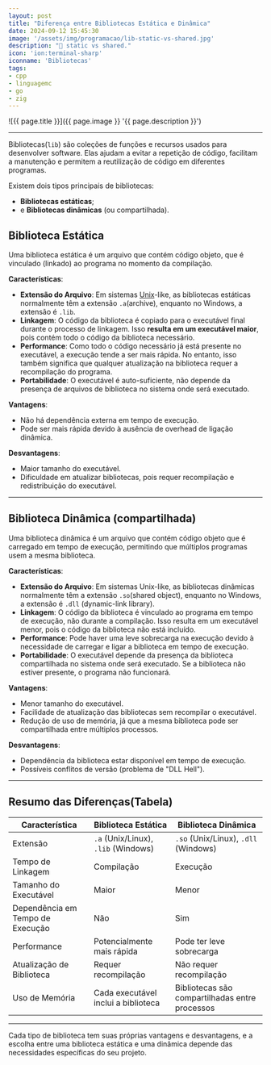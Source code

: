 ```yaml
---
layout: post
title: "Diferença entre Bibliotecas Estática e Dinâmica"
date: 2024-09-12 15:45:30
image: '/assets/img/programacao/lib-static-vs-shared.jpg'
description: "🧮 static vs shared."
icon: 'ion:terminal-sharp'
iconname: 'Bibliotecas'
tags:
- cpp
- linguagemc
- go
- zig
---
```


![{{ page.title }}]({{ page.image }} '{{ page.description }}')

---

Bibliotecas(`lib`) são coleções de funções e recursos usados para desenvolver software. Elas ajudam a evitar a repetição de código, facilitam a manutenção e permitem a reutilização de código em diferentes programas. 

Existem dois tipos principais de bibliotecas: 
+ **Bibliotecas estáticas**;
+ e **Bibliotecas dinâmicas** (ou compartilhada).

## Biblioteca Estática
Uma biblioteca estática é um arquivo que contém código objeto, que é vinculado (linkado) ao programa no momento da compilação.

**Características**:
+ **Extensão do Arquivo**: Em sistemas [Unix](https://terminalroot.com.br/tags#unix)-like, as bibliotecas estáticas normalmente têm a extensão `.a`(archive), enquanto no Windows, a extensão é `.lib`.
+ **Linkagem**: O código da biblioteca é copiado para o executável final durante o processo de linkagem. Isso **resulta em um executável maior**, pois contém todo o código da biblioteca necessário.
+ **Performance**: Como todo o código necessário já está presente no executável, a execução tende a ser mais rápida. No entanto, isso também significa que qualquer atualização na biblioteca requer a recompilação do programa.
+ **Portabilidade**: O executável é auto-suficiente, não depende da presença de arquivos de biblioteca no sistema onde será executado.

**Vantagens**:
+ Não há dependência externa em tempo de execução.
+ Pode ser mais rápida devido à ausência de overhead de ligação dinâmica.

**Desvantagens**:
+ Maior tamanho do executável.
+ Dificuldade em atualizar bibliotecas, pois requer recompilação e redistribuição do executável.

---

## Biblioteca Dinâmica (compartilhada)
Uma biblioteca dinâmica é um arquivo que contém código objeto que é carregado em tempo de execução, permitindo que múltiplos programas usem a mesma biblioteca.

**Características**:
+ **Extensão do Arquivo**: Em sistemas Unix-like, as bibliotecas dinâmicas normalmente têm a extensão `.so`(shared object), enquanto no Windows, a extensão é `.dll` (dynamic-link library).
+ **Linkagem**: O código da biblioteca é vinculado ao programa em tempo de execução, não durante a compilação. Isso resulta em um executável menor, pois o código da biblioteca não está incluído.
+ **Performance**: Pode haver uma leve sobrecarga na execução devido à necessidade de carregar e ligar a biblioteca em tempo de execução.
+ **Portabilidade**: O executável depende da presença da biblioteca compartilhada no sistema onde será executado. Se a biblioteca não estiver presente, o programa não funcionará.

**Vantagens**:
+ Menor tamanho do executável.
+ Facilidade de atualização das bibliotecas sem recompilar o executável.
+ Redução de uso de memória, já que a mesma biblioteca pode ser compartilhada entre múltiplos processos.

**Desvantagens**:
+ Dependência da biblioteca estar disponível em tempo de execução.
+ Possíveis conflitos de versão (problema de "DLL Hell").

---

## Resumo das Diferenças(Tabela)

| Característica                   | Biblioteca Estática                 | Biblioteca Dinâmica                            |
|----------------------------------|-------------------------------------|------------------------------------------------|
| Extensão                         | `.a` (Unix/Linux), `.lib` (Windows) | `.so` (Unix/Linux), `.dll` (Windows)           |
| Tempo de Linkagem                | Compilação                          | Execução                                       |
| Tamanho do Executável            | Maior                               | Menor                                          |
| Dependência em Tempo de Execução | Não                                 | Sim                                            |
| Performance                      | Potencialmente mais rápida          | Pode ter leve sobrecarga                       |
| Atualização de Biblioteca        | Requer recompilação                 | Não requer recompilação                        |
| Uso de Memória                   | Cada executável inclui a biblioteca | Bibliotecas são compartilhadas entre processos |

---

Cada tipo de biblioteca tem suas próprias vantagens e desvantagens, e a escolha entre uma biblioteca estática e uma dinâmica depende das necessidades específicas do seu projeto.

